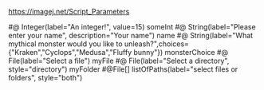 https://imagej.net/Script_Parameters

#@ Integer(label="An integer!", value=15) someInt
#@ String(label="Please enter your name", description="Your name") name
#@ String(label="What mythical monster would you like to unleash?",choices={"Kraken","Cyclops","Medusa","Fluffy bunny"}) monsterChoice
#@ File(label="Select a file") myFile
#@ File(label="Select a directory", style="directory") myFolder
#@File[] listOfPaths(label="select files or folders", style="both")

